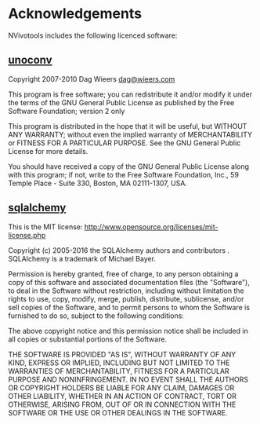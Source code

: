 # Acknowledgements

NVivotools includes the following licenced software:

## [unoconv](https://github.com/dagwieers/unoconv)

Copyright 2007-2010 Dag Wieers <dag@wieers.com>

This program is free software; you can redistribute it and/or modify
it under the terms of the GNU General Public License as published by
the Free Software Foundation; version 2 only

This program is distributed in the hope that it will be useful,
but WITHOUT ANY WARRANTY; without even the implied warranty of
MERCHANTABILITY or FITNESS FOR A PARTICULAR PURPOSE.  See the
GNU General Public License for more details.

You should have received a copy of the GNU General Public License
along with this program; if not, write to the Free Software
Foundation, Inc., 59 Temple Place - Suite 330, Boston, MA 02111-1307, USA.

## [sqlalchemy](https://github.com/zzzeek/sqlalchemy)

This is the MIT license: http://www.opensource.org/licenses/mit-license.php

Copyright (c) 2005-2016 the SQLAlchemy authors and contributors <see AUTHORS file>.
SQLAlchemy is a trademark of Michael Bayer.

Permission is hereby granted, free of charge, to any person obtaining a copy of this
software and associated documentation files (the "Software"), to deal in the Software
without restriction, including without limitation the rights to use, copy, modify, merge,
publish, distribute, sublicense, and/or sell copies of the Software, and to permit persons
to whom the Software is furnished to do so, subject to the following conditions:

The above copyright notice and this permission notice shall be included in all copies or
substantial portions of the Software.

THE SOFTWARE IS PROVIDED "AS IS", WITHOUT WARRANTY OF ANY KIND, EXPRESS OR IMPLIED,
INCLUDING BUT NOT LIMITED TO THE WARRANTIES OF MERCHANTABILITY, FITNESS FOR A PARTICULAR
PURPOSE AND NONINFRINGEMENT. IN NO EVENT SHALL THE AUTHORS OR COPYRIGHT HOLDERS BE LIABLE
FOR ANY CLAIM, DAMAGES OR OTHER LIABILITY, WHETHER IN AN ACTION OF CONTRACT, TORT OR
OTHERWISE, ARISING FROM, OUT OF OR IN CONNECTION WITH THE SOFTWARE OR THE USE OR OTHER
DEALINGS IN THE SOFTWARE.

